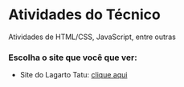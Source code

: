 # Atividades do Técnico
 Atividades de HTML/CSS, JavaScript, entre outras 
 
### Escolha o site que você que ver:
* Site do Lagarto Tatu: [clique aqui](https://santiagohugo.github.io/Atividades-tecnico/)

